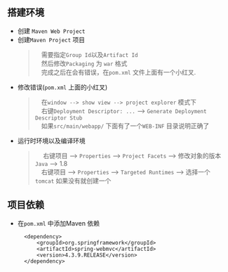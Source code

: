 

## 搭建环境
- 创建 `Maven Web Project`
- 创建`Maven Project` 项目
    > &emsp;需要指定`Group Id`以及`Artifact Id` <br>
    > &emsp;然后修改`Packaging` 为 `war` 格式<br>
    > &emsp;完成之后在会有错误，在`pom.xml` 文件上面有一个小红叉.<br>
- 修改错误(`pom.xml` 上面的小红叉)
    > &emsp;在`window --> show view --> project explorer` 模式下<br>
    > &emsp;右键`Deployment Descriptor: ...`  --> `Generate Deployment Descriptor Stub`<br>
    > &emsp;如果`src/main/webapp/` 下面有了一个`WEB-INF` 目录说明正确了<br>
- 运行时环境以及编译环境
    > &emsp; 右键项目  --> `Properties` -->  `Project Facets` --> 修改对象的版本  `Java`  -->  1.8<br>
    > &emsp;右键项目  --> `Properties` -->  `Targeted Runtimes` --> 选择一个`tomcat`  如果没有就创建一个<br>

## 项目依赖
- 在`pom.xml` 中添加Maven 依赖

        <dependency>
			<groupId>org.springframework</groupId>
			<artifactId>spring-webmvc</artifactId>
			<version>4.3.9.RELEASE</version>
		</dependency>

